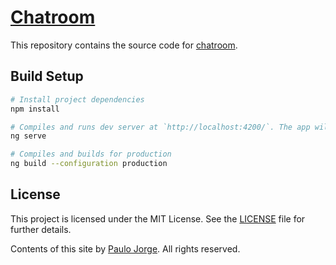 # [Chatroom](https://app-chatroom-ng.herokuapp.com/)

This repository contains the source code for [chatroom](https://app-chatroom-ng.herokuapp.com/).

## Build Setup

``` bash
# Install project dependencies
npm install

# Compiles and runs dev server at `http://localhost:4200/`. The app will automatically reload if you change any of the source files.
ng serve

# Compiles and builds for production
ng build --configuration production
```

## License

This project is licensed under the MIT License. See the [LICENSE](LICENSE) file for further details.

Contents of this site by [Paulo Jorge](https://www.paulojorge.co.uk/). All rights reserved.

